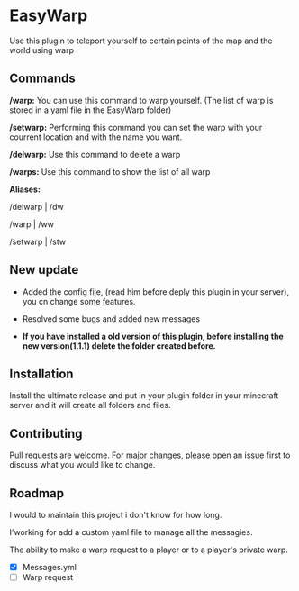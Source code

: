 # EasyWarp

Use this plugin to teleport yourself to certain points of the map and the world using warp

## Commands

**/warp:** You can use this command to warp yourself. (The list of warp is stored in a yaml file in the EasyWarp folder)

**/setwarp:** Performing this command you can set the warp with your courrent location and with the name you want. 

**/delwarp:** Use this command to delete a warp

**/warps:** Use this command to show the list of all warp

**Aliases:**

/delwarp | /dw

/warp | /ww

/setwarp | /stw

## New update

- Added the config file, (read him before deply this plugin in your server), you cn change some  features.

- Resolved some bugs and added new messages

- **If you have installed a old version of this plugin, before installing the new version(1.1.1) delete the folder created before.**
## Installation
Install the ultimate release and put in your plugin folder in your minecraft server
and it will create all folders and files.

## Contributing
Pull requests are welcome. For major changes, please open an issue first to discuss what you would like to change.

## Roadmap
I would to maintain this project i don't know for how long.

I'working for add a custom yaml file to manage all the messagies.

The ability to make a warp request to a player or to a player's private warp.


- [x] Messages.yml
- [ ] Warp request